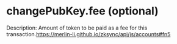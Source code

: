 # changePubKey.fee (optional)

Description: Amount of token to be paid as a fee for this transaction.https://merlin-li.github.io/zksync/api/js/accounts#fn5